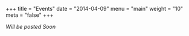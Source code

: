 +++
title = "Events"
date = "2014-04-09"
menu = "main"
weight = "10"
meta = "false"
+++


*Will be posted Soon*